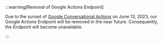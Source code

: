 

:::warning[Removal of Google Actions Endpoint]

  Due to the sunset of [Google Conversational Actions](https://developers.google.com/assistant/ca-sunset) on June 13, 2023, our Google Actions Endpoint will be removed in the near future. Consequently, the Endpoint will become unavailable.

:::

